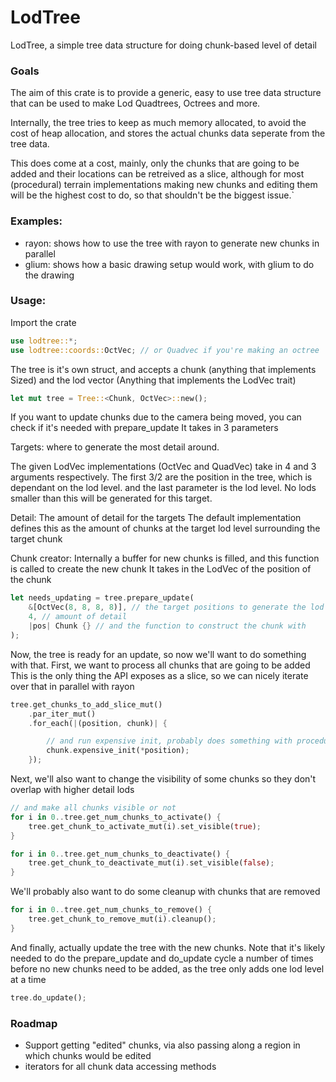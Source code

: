 # LodTree
LodTree, a simple tree data structure for doing chunk-based level of detail

### Goals
The aim of this crate is to provide a generic, easy to use tree data structure that can be used to make Lod Quadtrees, Octrees and more.

Internally, the tree tries to keep as much memory allocated, to avoid the cost of heap allocation, and stores the actual chunks data seperate from the tree data.
 
This does come at a cost, mainly, only the chunks that are going to be added and their locations can be retreived as a slice, although for most (procedural) terrain implementations
making new chunks and editing them will be the highest cost to do, so that shouldn't be the biggest issue.`

### Examples:
 - rayon: shows how to use the tree with rayon to generate new chunks in parallel
 - glium: shows how a basic drawing setup would work, with glium to do the drawing

### Usage:
Import the crate
```rust
use lodtree::*;
use lodtree::coords::OctVec; // or Quadvec if you're making an octree
```

The tree is it's own struct, and accepts a chunk (anything that implements Sized) and the lod vector (Anything that implements the LodVec trait)
```rust
let mut tree = Tree::<Chunk, OctVec>::new();
```

If you want to update chunks due to the camera being moved, you can check if it's needed with prepare_update
It takes in 3 parameters

Targets: where to generate the most detail around.

The given LodVec implementations (OctVec and QuadVec) take in 4 and 3 arguments respectively.
The first 3/2 are the position in the tree, which is dependant on the lod level.
and the last parameter is the lod level. No lods smaller than this will be generated for this target.

Detail: The amount of detail for the targets
The default implementation defines this as the amount of chunks at the target lod level surrounding the target chunk

Chunk creator:
Internally a buffer for new chunks is filled, and this function is called to create the new chunk
It takes in the LodVec of the position of the chunk
```rust
let needs_updating = tree.prepare_update(
	&[OctVec(8, 8, 8, 8)], // the target positions to generate the lod around
	4, // amount of detail
	|pos| Chunk {} // and the function to construct the chunk with
);
```

Now, the tree is ready for an update, so now we'll want to do something with that.
First, we want to process all chunks that are going to be added
This is the only thing the API exposes as a slice, so we can nicely iterate over that in parallel with rayon
```rust
tree.get_chunks_to_add_slice_mut()
	.par_iter_mut()
	.for_each(|(position, chunk)| {

		// and run expensive init, probably does something with procedural generation
		chunk.expensive_init(*position);
	});
```

Next, we'll also want to change the visibility of some chunks so they don't overlap with higher detail lods
```rust
// and make all chunks visible or not
for i in 0..tree.get_num_chunks_to_activate() {
	tree.get_chunk_to_activate_mut(i).set_visible(true);
}

for i in 0..tree.get_num_chunks_to_deactivate() {
	tree.get_chunk_to_deactivate_mut(i).set_visible(false);
}
```
We'll probably also want to do some cleanup with chunks that are removed
```rust
for i in 0..tree.get_num_chunks_to_remove() {
	tree.get_chunk_to_remove_mut(i).cleanup();
} 
```

And finally, actually update the tree with the new chunks.
Note that it's likely needed to do the prepare_update and do_update cycle a number of times before no new chunks need to be added, as the tree only adds one lod level at a time
```rust
tree.do_update();
```

### Roadmap
 - Support getting "edited" chunks, via also passing along a region in which chunks would be edited
 - iterators for all chunk data accessing methods